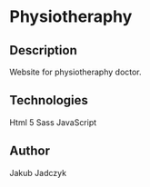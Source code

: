 # Physiotheraphy

## Description
Website for physiotheraphy doctor.


## Technologies
Html 5
Sass
JavaScript


## Author
Jakub Jadczyk